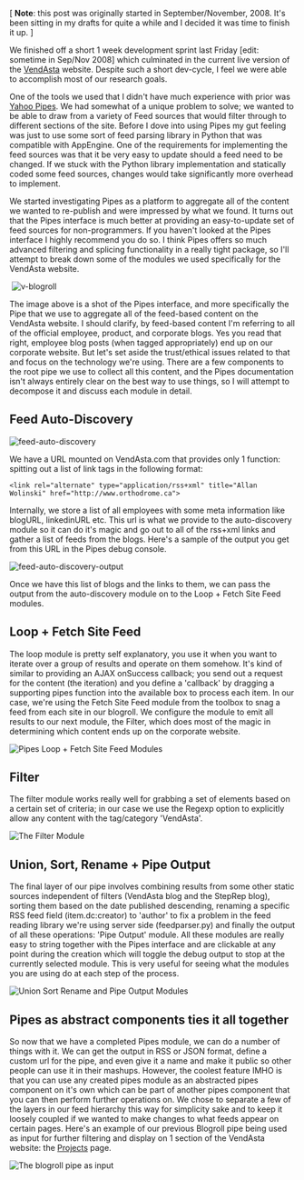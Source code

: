 [ **Note**: this post was originally started in September/November, 2008. It's
been sitting in my drafts for quite a while and I decided it was time to finish
it up. ]

We finished off a short 1 week development sprint last Friday [edit: sometime in
Sep/Nov 2008] which culminated in the current live version of the
[VendAsta](http://www.vendasta.com) website. Despite such a short dev-cycle, I
feel we were able to accomplish most of our research goals.

One of the tools we used that I didn't have much experience with prior was
[Yahoo Pipes](http://pipes.yahoo.com). We had somewhat of a unique problem to
solve; we wanted to be able to draw from a variety of Feed sources that would
filter through to different sections of the site. Before I dove into using Pipes
my gut feeling was just to use some sort of feed parsing library in Python that
was compatible with AppEngine. One of the requirements for implementing the feed
sources was that it be very easy to update should a feed need to be changed. If
we stuck with the Python library implementation and statically coded some feed
sources, changes would take significantly more overhead to implement.

We started investigating Pipes as a platform to aggregate all of the content we
wanted to re-publish and were impressed by what we found. It turns out that the
Pipes interface is much better at providing an easy-to-update set of feed
sources for non-programmers. If you haven't looked at the Pipes interface I
highly recommend you do so. I think Pipes offers so much advanced filtering and
splicing functionality in a really tight package, so I'll attempt to break down
some of the modules we used specifically for the VendAsta website.

 ![](http://davemo.wordpress.com/files/2008/09/v-blogroll.png "v-blogroll")

The image above is a shot of the Pipes interface, and more specifically the Pipe
that we use to aggregate all of the feed-based content on the VendAsta website.
I should clarify, by feed-based content I'm referring to all of the official
employee, product, and corporate blogs. Yes you read that right, employee blog
posts (when tagged appropriately) end up on our corporate website. But let's set
aside the trust/ethical issues related to that and focus on the technology we're
using. There are a few components to the root pipe we use to collect all this
content, and the Pipes documentation isn't always entirely clear on the best way
to use things, so I will attempt to decompose it and discuss each module in
detail.

## Feed Auto-Discovery

![](http://davemo.wordpress.com/files/2008/09/feed-auto-discovery.png "feed-auto-discovery")

We have a URL mounted on VendAsta.com that provides only 1 function: spitting
out a list of link tags in the following format:

    <link rel="alternate" type="application/rss+xml" title="Allan Wolinski" href="http://www.orthodrome.ca">

Internally, we store a list of all employees with some meta information like
blogURL, linkedinURL etc. This url is what we provide to the auto-discovery
module so it can do it's magic and go out to all of the rss+xml links and gather
a list of feeds from the blogs. Here's a sample of the output you get from this
URL in the Pipes debug console.

![](http://davemo.wordpress.com/files/2008/09/feed-auto-discovery-output.png "feed-auto-discovery-output")

Once we have this list of blogs and the links to them, we can pass the output
from the auto-discovery module on to the Loop + Fetch Site Feed modules.

## Loop + Fetch Site Feed

The loop module is pretty self explanatory, you use it when you want to iterate
over a group of results and operate on them somehow. It's kind of similar to
providing an AJAX onSuccess callback; you send out a request for the content
(the iteration) and you define a 'callback' by dragging a supporting pipes
function into the available box to process each item. In our case, we're using
the Fetch Site Feed module from the toolbox to snag a feed from each site in our
blogroll. We configure the module to emit all results to our next module, the
Filter, which does most of the magic in determining which content ends up on the
corporate website.

![Pipes Loop + Fetch Site Feed
Modules](http://davemo.wordpress.com/files/2009/04/picture-3.png "Pipes Loop + Fetch Site Feed Modules")

## Filter

The filter module works really well for grabbing a set of elements based on a
certain set of criteria; in our case we use the Regexp option to explicitly
allow any content with the tag/category 'VendAsta'. 

![The Filter
Module](http://davemo.wordpress.com/files/2009/04/picture-4.png "The Filter Module")

## Union, Sort, Rename + Pipe Output

The final layer of our pipe involves combining results from some other static
sources independent of filters (VendAsta blog and the StepRep blog), sorting
them based on the date published descending, renaming a specific RSS feed field
(item.dc:creator) to 'author' to fix a problem in the feed reading library we're
using server side (feedparser.py) and finally the output of all these
operations: 'Pipe Output' module. All these modules are really easy to string
together with the Pipes interface and are clickable at any point during the
creation which will toggle the debug output to stop at the currently selected
module. This is very useful for seeing what the modules you are using do at each
step of the process.

![Union Sort Rename and Pipe Output
Modules](http://davemo.wordpress.com/files/2009/04/picture-51.png "Union Sort Rename and Pipe Output Modules")

## Pipes as abstract components ties it all together

So now that we have a completed Pipes module, we can do a number of things with
it. We can get the output in RSS or JSON format, define a custom url for the
pipe, and even give it a name and make it public so other people can use it in
their mashups. However, the coolest feature IMHO is that you can use any created
pipes module as an abstracted pipes component on it's own which can be part of
another pipes component that you can then perform further operations on. We
chose to separate a few of the layers in our feed hierarchy this way for
simplicity sake and to keep it loosely coupled if we wanted to make changes to
what feeds appear on certain pages. Here's an example of our previous Blogroll
pipe being used as input for further filtering and display on 1 section of the
VendAsta website: the [Projects](http://www.vendasta.com/projects/) page.

![The blogroll pipe as
input](http://davemo.wordpress.com/files/2009/04/picture-6.png "The blogroll pipe as input")
